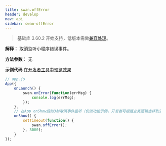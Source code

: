 ```yaml
---
title: swan.offError
header: develop
nav: api
sidebar: swan-offError
---
```


 
> 基础库 3.60.2 开始支持，低版本需做[兼容处理](https://smartprogram.baidu.com/docs/develop/swan/compatibility/)。

**解释：** 取消监听小程序错误事件。

**方法参数：** 无

**示例代码**
<a href="swanide://fragment/d08a55a9db6a51a7646cb4ded4c0eca21567706756650" title="在开发者工具中预览效果" target="_self">在开发者工具中预览效果</a>

```js
// app.js
App({
    onLaunch() {
        swan.onError(function(errMsg) {
            console.log(errMsg);
        });
    },
    // 在App onShow后约3秒取消事件监听（仅做功能示例，开发者可根据业务逻辑选择取消监听时机）  
    onShow() {
        setTimeout(function() {
            swan.offError();
        }, 3000);
    }
});
```